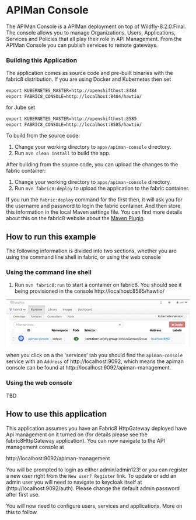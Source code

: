# APIMan Console

The APIMan Console is a APIMan deployment on top of Wildfly-8.2.0.Final. The console
allows you to manage Organizations, Users, Applications, Services and Policies that
all play their role in API Management. From the APIMan Console you can publish services
to remote gateways.


### Building this Application

The application comes as source code and pre-built binaries with the fabric8 distribution. If
you are using Docker and Kubernetes then set
```
export KUBERNETES_MASTER=http://openshifthost:8484
export FABRIC8_CONSOLE=http://localhost:8484/hawtio/
```
for Jube set
```
export KUBERNETES_MASTER=http://openshifthost:8585
export FABRIC8_CONSOLE=http://localhost:8585/hawtio/
```
To build from the source code:

1. Change your working directory to `apps/apiman-console` directory.
1. Run `mvn clean install` to build the app.

After building from the source code, you can upload the changes to the fabric container:

1. Change your working directory to `apps/apiman-console` directory.
1. Run `mvn fabric8:deploy` to upload the application to the fabric container.

If you run the `fabric:deploy` command for the first then, it will ask you for the username and password to login the fabric container.
And then store this information in the local Maven settings file. You can find more details about this on the fabric8 website about the [Maven Plugin](http://fabric8.io/gitbook/mavenPlugin.html).


## How to run this example

The following information is divided into two sections, whether you are using the command line shell in fabric, or using the web console

### Using the command line shell

1. Run `mvn fabric8:run` to start a container on fabric8. You should see it being provisioned in the console
http://localhost:8585/hawtio/

![apiman-on-hawtio](images/apiman-on-hawtio.png "APIMan on Hawtio")

when you click on a the 'services' tab you should find the `apiman-console` service with an `Address` of 
http://localhost:9092, which means the apiman console can be found at http://localhost:9092/apiman-management.

### Using the web console

TBD


## How to use this application

This application assumes you have an Fabric8 HttpGateway deployed have Api management on it turned on (for details
please see the fabric8HttpGateway application). You can now navigate to the API management console at

http://localhost:9092/apiman-management

You will be prompted to login as either admin/admin123! or you can register a new user right from the `New user? Register` link. To update or add an admin user you will need to navigate to keycloak itself at (http://localhost:9092/auth). Please change the default admin password after first use.

You will now need to configure users, services and applications. More on this to follow.


